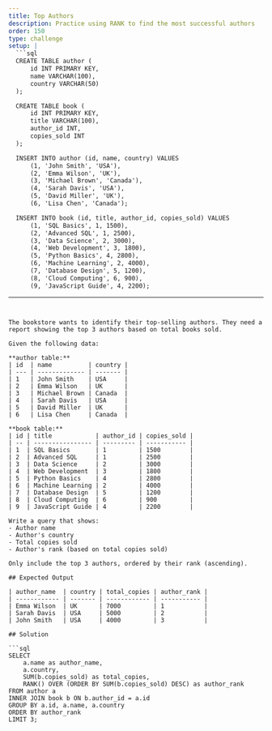 ```yaml
---
title: Top Authors
description: Practice using RANK to find the most successful authors
order: 150
type: challenge
setup: |
  ```sql
  CREATE TABLE author (
      id INT PRIMARY KEY,
      name VARCHAR(100),
      country VARCHAR(50)
  );

  CREATE TABLE book (
      id INT PRIMARY KEY,
      title VARCHAR(100),
      author_id INT,
      copies_sold INT
  );

  INSERT INTO author (id, name, country) VALUES
      (1, 'John Smith', 'USA'),
      (2, 'Emma Wilson', 'UK'),
      (3, 'Michael Brown', 'Canada'),
      (4, 'Sarah Davis', 'USA'),
      (5, 'David Miller', 'UK'),
      (6, 'Lisa Chen', 'Canada');

  INSERT INTO book (id, title, author_id, copies_sold) VALUES
      (1, 'SQL Basics', 1, 1500),
      (2, 'Advanced SQL', 1, 2500),
      (3, 'Data Science', 2, 3000),
      (4, 'Web Development', 3, 1800),
      (5, 'Python Basics', 4, 2800),
      (6, 'Machine Learning', 2, 4000),
      (7, 'Database Design', 5, 1200),
      (8, 'Cloud Computing', 6, 900),
      (9, 'JavaScript Guide', 4, 2200);
  ```
---
```


The bookstore wants to identify their top-selling authors. They need a report showing the top 3 authors based on total books sold.

Given the following data:

**author table:**
| id  | name          | country |
| --- | ------------- | ------- |
| 1   | John Smith    | USA     |
| 2   | Emma Wilson   | UK      |
| 3   | Michael Brown | Canada  |
| 4   | Sarah Davis   | USA     |
| 5   | David Miller  | UK      |
| 6   | Lisa Chen     | Canada  |

**book table:**
| id | title            | author_id | copies_sold |
| -- | ---------------- | --------- | ----------- |
| 1  | SQL Basics       | 1         | 1500        |
| 2  | Advanced SQL     | 1         | 2500        |
| 3  | Data Science     | 2         | 3000        |
| 4  | Web Development  | 3         | 1800        |
| 5  | Python Basics    | 4         | 2800        |
| 6  | Machine Learning | 2         | 4000        |
| 7  | Database Design  | 5         | 1200        |
| 8  | Cloud Computing  | 6         | 900         |
| 9  | JavaScript Guide | 4         | 2200        |

Write a query that shows:
- Author name
- Author's country
- Total copies sold
- Author's rank (based on total copies sold)

Only include the top 3 authors, ordered by their rank (ascending).

## Expected Output

| author_name  | country | total_copies | author_rank |
| ------------ | ------- | ------------ | ----------- |
| Emma Wilson  | UK      | 7000         | 1           |
| Sarah Davis  | USA     | 5000         | 2           |
| John Smith   | USA     | 4000         | 3           |

## Solution

```sql
SELECT 
    a.name as author_name,
    a.country,
    SUM(b.copies_sold) as total_copies,
    RANK() OVER (ORDER BY SUM(b.copies_sold) DESC) as author_rank
FROM author a
INNER JOIN book b ON b.author_id = a.id
GROUP BY a.id, a.name, a.country
ORDER BY author_rank
LIMIT 3;
```